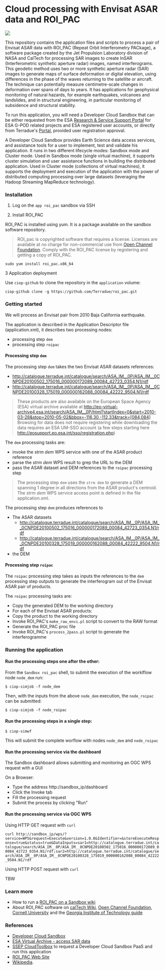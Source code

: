 Cloud processing with Envisat ASAR data and ROI_PAC
=

<a href="http://dx.doi.org/10.5281/zenodo.10015"><img src="https://zenodo.org/badge/doi/10.5281/zenodo.10015.png"></a>


This repository contains the application files and scripts to process a pair of Envisat ASAR data with ROI\_PAC (Repeat Orbit Interferometry PACkage), a software package created by the Jet Propulsion Laboratory division of NASA and CalTech for processing SAR images to create InSAR (Interferometric synthetic aperture radar) images, named interferograms. This geodetic method uses two or more synthetic aperture radar (SAR) images to generate maps of surface deformation or digital elevation, using differences in the phase of the waves returning to the satellite or aircraft. The technique can potentially measure centimetre-scale changes in deformation over spans of days to years. It has applications for geophysical monitoring of natural hazards, for example earthquakes, volcanoes and landslides, and in structural engineering, in particular monitoring of subsidence and structural stability.

To run this application, you will need a Developer Cloud Sandbox that can be either requested from the ESA [Research & Service Support Portal](http://eogrid.esrin.esa.int/cloudtoolbox/) for ESA G-POD related projects and ESA registered user accounts, or directly from Terradue's [Portal](http://www.terradue.com/partners), provided user registration approval. 

A Developer Cloud Sandbox provides Earth Science data access services, and assistance tools for a user to implement, test and validate his application.
It runs in two different lifecycle modes: Sandbox mode and Cluster mode. 
Used in Sandbox mode (single virtual machine), it supports cluster simulation and user assistance functions in building the distributed application.
Used in Cluster mode (collections of virtual machines), it supports the deployment and execution of the application with the power of distributed computing processing over large datasets (leveraging the Hadoop Streaming MapReduce technology). 


### Installation

1. Log on the `app roi_pac` sandbox via SSH

2. Install ROI_PAC 

ROI_PAC is installed using yum. It is a package available on the sandbox software repository.

> ROI_pac is copyrighted software that requires a license. Licenses are available at no charge for non-commercial use from [Open Channel Foundation](http://www.openchannelfoundation.org/projects/ROI_PAC). Comply with the ROI\_PAC license by registering and getting a copy of ROI_PAC.

```
sudo yum install roi_pac.x86_64
```

3 Application deployment

Use `ciop-github` to clone the repository in the `application` volume:

```
ciop-github clone -g https://github.com/Terradue/roi_pac.git
```

### Getting started

We will process an Envisat pair from 2010 Baja California earthquake.

The application is described in the Application Descriptor file (application.xml), it describes two processing nodes:
* processing step `dem`
* processing step `roipac`

#### Processing step `dem`

The processing step `dem` takes the two Envisat ASAR datasets references:

* http://catalogue.terradue.int/catalogue/search/ASA_IM__0P/ASA_IM__0CNPDE20100502_175016_000000172089_00084_42723_0354.N1/rdf
* http://catalogue.terradue.int/catalogue/search/ASA_IM__0P/ASA_IM__0CNPDE20100328_175019_000000162088_00084_42222_9504.N1/rdf

> These products are also available on the European Space Agency (ESA) virtual archive available at http://eo-virtual-archive4.esa.int/search/ASA_IM__0P/html?startIndex=0&start=2010-03-28&stop=2010-05-02&bbox=-116,30,-112,33&track=[084,084]
Browsing for data does not require registering while downloading the data requires an ESA UM-SSO account (a few steps starting here http://eosupport.eo.esa.int/sso/registration.php)

The `dem` processing tasks are: 

* invoke the _strm dem_ WPS service with one of the ASAR product reference
* parse the _strm dem_ WPS result to grep the URL to the DEM 
* pass the ASAR dataset and DEM references to the `roipac` processing step

> The processing step `dem` uses the `strm dem` to generate a DEM spanning 1 degree in all directions from the ASAR product's centroid. The _strm dem_ WPS service access point is defined in the file application.xml.

The processing step `dem` produces references to 

* The ASAR datasets
  * http://catalogue.terradue.int/catalogue/search/ASA_IM__0P/ASA_IM__0CNPDE20100502_175016_000000172089_00084_42723_0354.N1/rdf
  * http://catalogue.terradue.int/catalogue/search/ASA_IM__0P/ASA_IM__0CNPDE20100328_175019_000000162088_00084_42222_9504.N1/rdf 
* the DEM  

#### Processing step `roipac`

The `roipac` processing step takes as inputs the references to the `dem` processing step outputs to generate the interferogram out of the Envisat ASAR pair of products.

The `roipac` processing tasks are: 

* Copy the generated DEM to the working directory 
* For each of the Envisat ASAR products:
 * Copy the product to the working directory
 * Invoke ROI\_PAC's `make_raw_envi.pl` script to convert to the RAW format
* Generate the ROI\_PAC proc file
* Invoke ROI\_PAC's `process_2pass.pl` script to generate the interferogramme  

### Running the application 

#### Run the processing steps one after the other:

From the `Sandbox roi_pac` shell, to submit the execution of the worklflow node `node_dem` run:

`$ ciop-simjob -f node_dem`

Then, with the inputs from the above `node_dem` execution, the `node_roipac` can be submitted: 

`$ ciop-simjob -f node_roipac`

#### Run the processing steps in a single step:

`$ ciop-simwf`

This will submit the complete worflow with nodes `node_dem` and `node_roipac`

#### Run the processing service via the dashboard

The Sandbox dashboard allows submitting and monitoring an OGC WPS request with a GUI

On a Browser:
* Type the address http://sandbox_ip/dashboard
* Click the Invoke tab
* Fill the processing request 
* Submit the process by clicking "Run"

#### Run the processing service via OGC WPS

Using HTTP GET request with `curl`

`curl http://sandbox_ip/wps/?service=WPS&request=Execute&version=1.0.0&Identifier=&storeExecuteResponse=true&status=true&DataInputs=sar1=http://catalogue.terradue.int/catalogue/search/ASA_IM__0P/ASA_IM__0CNPDE20100502_175016_000000172089_00084_42723_0354.N1/rdf;sar2=http://catalogue.terradue.int/catalogue/search/ASA_IM__0P/ASA_IM__0CNPDE20100328_175019_000000162088_00084_42222_9504.N1/rdf`

Using HTTP POST request with `curl`

TBW

### Learn more

* How to run a [ROI\_PAC on a Sandbox wiki](https://github.com/Terradue/roi_pac/wiki)
* About ROI\_PAC software on [calTech Wiki](http://roipac.org/cgi-bin/moin.cgi), [Open Channel Foundation](http://www.openchannelfoundation.com/projects/ROI_PAC/index.html), [Cornell University](http://www.geo.cornell.edu/eas/PeoplePlaces/Faculty/matt/roi_pac.html/) and the [Georgia Institute of Technology guide](http://shadow.eas.gatech.edu/~anewman/classes/MGM/InSAR/index.html)


### References

* [Developer Cloud Sandbox](https://support.terradue.com/projects/devel-cloud-sb/wiki)
* [ESA Virtual Archive - access SAR data](http://eo-virtual-archive4.esa.int/)
* [SSEP CloudToolbox](http://eogrid.esrin.esa.int/cloudtoolbox/) to request a Developer Cloud Sandbox PaaS and run this application
* [ROI_PAC Web Site](http://www.roipac.org/ROI_PAC)
* [Wikipedia](http://en.wikipedia.org/wiki/ROI_PAC).

